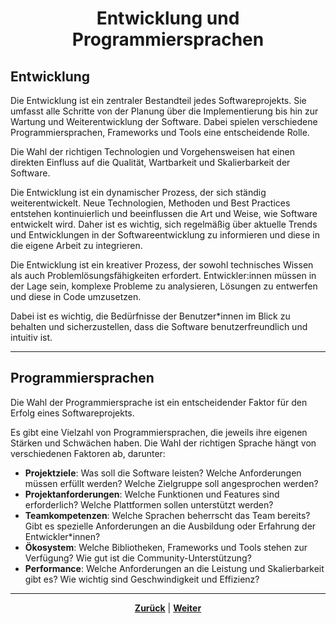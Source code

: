 # <p align="center">Entwicklung und Programmiersprachen</p>
## Entwicklung

Die Entwicklung ist ein zentraler Bestandteil jedes Softwareprojekts. Sie umfasst alle Schritte von der Planung über die Implementierung bis hin zur Wartung und Weiterentwicklung der Software. Dabei spielen verschiedene Programmiersprachen, Frameworks und Tools eine entscheidende Rolle.  

Die Wahl der richtigen Technologien und Vorgehensweisen hat einen direkten Einfluss auf die Qualität, Wartbarkeit und Skalierbarkeit der Software.  

Die Entwicklung ist ein dynamischer Prozess, der sich ständig weiterentwickelt. Neue Technologien, Methoden und Best Practices entstehen kontinuierlich und beeinflussen die Art und Weise, wie Software entwickelt wird. Daher ist es wichtig, sich regelmäßig über aktuelle Trends und Entwicklungen in der Softwareentwicklung zu informieren und diese in die eigene Arbeit zu integrieren.  

Die Entwicklung ist ein kreativer Prozess, der sowohl technisches Wissen als auch Problemlösungsfähigkeiten erfordert. Entwickler:innen müssen in der Lage sein, komplexe Probleme zu analysieren, Lösungen zu entwerfen und diese in Code umzusetzen. 

Dabei ist es wichtig, die Bedürfnisse der Benutzer*innen im Blick zu behalten und sicherzustellen, dass die Software benutzerfreundlich und intuitiv ist.

---

## Programmiersprachen

Die Wahl der Programmiersprache ist ein entscheidender Faktor für den Erfolg eines Softwareprojekts. 

Es gibt eine Vielzahl von Programmiersprachen, die jeweils ihre eigenen Stärken und Schwächen haben. Die Wahl der richtigen Sprache hängt von verschiedenen Faktoren ab, darunter:

- **Projektziele**: Was soll die Software leisten? Welche Anforderungen müssen erfüllt werden? Welche Zielgruppe soll angesprochen werden?
- **Projektanforderungen**: Welche Funktionen und Features sind erforderlich? Welche Plattformen sollen unterstützt werden?
- **Teamkompetenzen**: Welche Sprachen beherrscht das Team bereits? Gibt es spezielle Anforderungen an die Ausbildung oder Erfahrung der Entwickler*innen?
- **Ökosystem**: Welche Bibliotheken, Frameworks und Tools stehen zur Verfügung? Wie gut ist die Community-Unterstützung?
- **Performance**: Welche Anforderungen an die Leistung und Skalierbarkeit gibt es? Wie wichtig sind Geschwindigkeit und Effizienz?

---

<p align="center"><a href="/docs/05-kommunikation/02-webcam/02-ios/README.md"><strong>Zurück</strong></a> | <a href="/docs/06-entwicklung/01-dokumentation/README.md"><strong>Weiter</strong></a></p>
